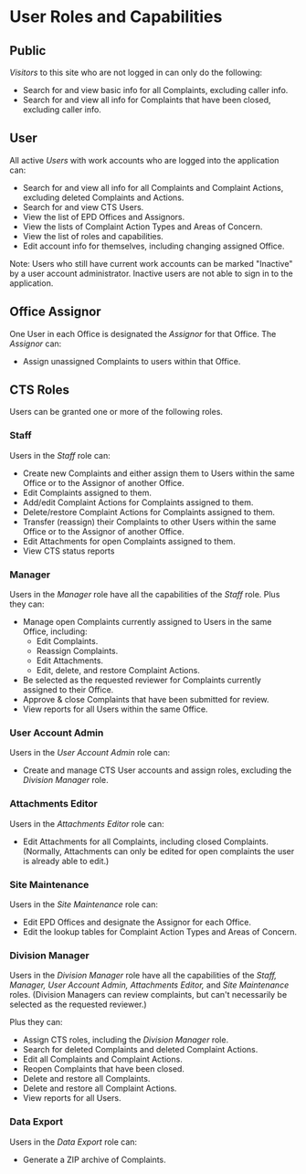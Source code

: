 # User Roles and Capabilities

## Public

*Visitors* to this site who are not logged in can only do the following:

* Search for and view basic info for all Complaints, excluding caller info.
* Search for and view all info for Complaints that have been closed, excluding caller info.

## User

All active *Users* with work accounts who are logged into the application can:

* Search for and view all info for all Complaints and Complaint Actions, excluding deleted Complaints and Actions.
* Search for and view CTS Users.
* View the list of EPD Offices and Assignors.
* View the lists of Complaint Action Types and Areas of Concern.
* View the list of roles and capabilities.
* Edit account info for themselves, including changing assigned Office.

Note: Users who still have current work accounts can be marked "Inactive" by a user account administrator. Inactive
users are not able to sign in to the application.

## Office Assignor

One User in each Office is designated the *Assignor* for that Office. The *Assignor* can:

* Assign unassigned Complaints to users within that Office.

## CTS Roles

Users can be granted one or more of the following roles.

### Staff

Users in the *Staff* role can:

* Create new Complaints and either assign them to Users within the same Office or to the Assignor of another Office.
* Edit Complaints assigned to them.
* Add/edit Complaint Actions for Complaints assigned to them.
* Delete/restore Complaint Actions for Complaints assigned to them.
* Transfer (reassign) their Complaints to other Users within the same Office or to the Assignor of another Office.
* Edit Attachments for open Complaints assigned to them.
* View CTS status reports

### Manager

Users in the *Manager* role have all the capabilities of the *Staff* role. Plus they can:

* Manage open Complaints currently assigned to Users in the same Office, including:
    * Edit Complaints.
    * Reassign Complaints.
    * Edit Attachments.
    * Edit, delete, and restore Complaint Actions.
* Be selected as the requested reviewer for Complaints currently assigned to their Office.
* Approve & close Complaints that have been submitted for review.
* View reports for all Users within the same Office.

### User Account Admin

Users in the *User Account Admin* role can:

* Create and manage CTS User accounts and assign roles, excluding the *Division Manager* role.

### Attachments Editor

Users in the *Attachments Editor* role can:

* Edit Attachments for all Complaints, including closed Complaints. (Normally, Attachments can only be edited for open
  complaints the user is already able to edit.)

### Site Maintenance

Users in the *Site Maintenance* role can:

* Edit EPD Offices and designate the Assignor for each Office.
* Edit the lookup tables for Complaint Action Types and Areas of Concern.

### Division Manager

Users in the *Division Manager* role have all the capabilities of the *Staff,* *Manager,* *User Account Admin,*
*Attachments Editor,* and *Site Maintenance* roles. (Division Managers can review complaints, but can't necessarily be
selected as the requested reviewer.)

Plus they can:

* Assign CTS roles, including the *Division Manager* role.
* Search for deleted Complaints and deleted Complaint Actions.
* Edit all Complaints and Complaint Actions.
* Reopen Complaints that have been closed.
* Delete and restore all Complaints.
* Delete and restore all Complaint Actions.
* View reports for all Users.

### Data Export

Users in the *Data Export* role can:

* Generate a ZIP archive of Complaints.
